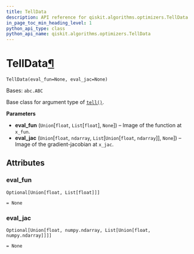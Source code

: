 ```yaml
---
title: TellData
description: API reference for qiskit.algorithms.optimizers.TellData
in_page_toc_min_heading_level: 1
python_api_type: class
python_api_name: qiskit.algorithms.optimizers.TellData
---
```


# TellData[¶](#telldata "Permalink to this headline")

<span id="qiskit.algorithms.optimizers.TellData" />

`TellData(eval_fun=None, eval_jac=None)`

Bases: `abc.ABC`

Base class for argument type of [`tell()`](qiskit.algorithms.optimizers.SteppableOptimizer#tell "qiskit.algorithms.optimizers.SteppableOptimizer.tell").

**Parameters**

*   **eval\_fun** (`Union`\[`float`, `List`\[`float`], `None`]) – Image of the function at `x_fun`.
*   **eval\_jac** (`Union`\[`float`, `ndarray`, `List`\[`Union`\[`float`, `ndarray`]], `None`]) – Image of the gradient-jacobian at `x_jac`.

## Attributes

<span id="qiskit.algorithms.optimizers.TellData.eval_fun" />

### eval\_fun

`Optional[Union[float, List[float]]]`

`= None`

<span id="qiskit.algorithms.optimizers.TellData.eval_jac" />

### eval\_jac

`Optional[Union[float, numpy.ndarray, List[Union[float, numpy.ndarray]]]]`

`= None`

